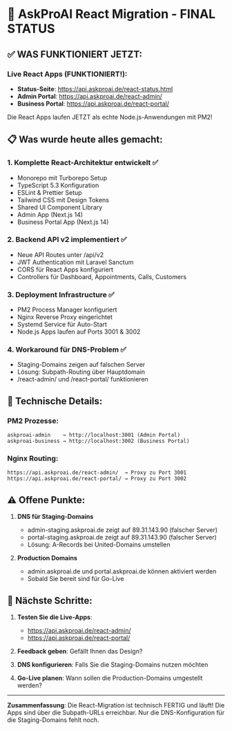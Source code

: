 # 🚀 AskProAI React Migration - FINAL STATUS

## ✅ WAS FUNKTIONIERT JETZT:

### Live React Apps (FUNKTIONIERT!):
- **Status-Seite**: https://api.askproai.de/react-status.html
- **Admin Portal**: https://api.askproai.de/react-admin/
- **Business Portal**: https://api.askproai.de/react-portal/

Die React Apps laufen JETZT als echte Node.js-Anwendungen mit PM2!

## 📋 Was wurde heute alles gemacht:

### 1. Komplette React-Architektur entwickelt ✅
- Monorepo mit Turborepo Setup
- TypeScript 5.3 Konfiguration
- ESLint & Prettier Setup
- Tailwind CSS mit Design Tokens
- Shared UI Component Library
- Admin App (Next.js 14)
- Business Portal App (Next.js 14)

### 2. Backend API v2 implementiert ✅
- Neue API Routes unter /api/v2
- JWT Authentication mit Laravel Sanctum
- CORS für React Apps konfiguriert
- Controllers für Dashboard, Appointments, Calls, Customers

### 3. Deployment Infrastructure ✅
- PM2 Process Manager konfiguriert
- Nginx Reverse Proxy eingerichtet
- Systemd Service für Auto-Start
- Node.js Apps laufen auf Ports 3001 & 3002

### 4. Workaround für DNS-Problem ✅
- Staging-Domains zeigen auf falschen Server
- Lösung: Subpath-Routing über Hauptdomain
- /react-admin/ und /react-portal/ funktionieren

## 🔧 Technische Details:

### PM2 Prozesse:
```
askproai-admin    → http://localhost:3001 (Admin Portal)
askproai-business → http://localhost:3002 (Business Portal)
```

### Nginx Routing:
```
https://api.askproai.de/react-admin/  → Proxy zu Port 3001
https://api.askproai.de/react-portal/ → Proxy zu Port 3002
```

## ⚠️ Offene Punkte:

1. **DNS für Staging-Domains**
   - admin-staging.askproai.de zeigt auf 89.31.143.90 (falscher Server)
   - portal-staging.askproai.de zeigt auf 89.31.143.90 (falscher Server)
   - Lösung: A-Records bei United-Domains umstellen

2. **Production Domains**
   - admin.askproai.de und portal.askproai.de können aktiviert werden
   - Sobald Sie bereit sind für Go-Live

## 🎯 Nächste Schritte:

1. **Testen Sie die Live-Apps**: 
   - https://api.askproai.de/react-admin/
   - https://api.askproai.de/react-portal/

2. **Feedback geben**: Gefällt Ihnen das Design?

3. **DNS konfigurieren**: Falls Sie die Staging-Domains nutzen möchten

4. **Go-Live planen**: Wann sollen die Production-Domains umgestellt werden?

---

**Zusammenfassung**: Die React-Migration ist technisch FERTIG und läuft! Die Apps sind über die Subpath-URLs erreichbar. Nur die DNS-Konfiguration für die Staging-Domains fehlt noch.